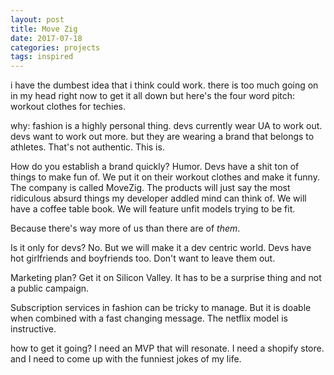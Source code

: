 ```yaml
---
layout: post
title: Move Zig
date: 2017-07-18
categories: projects
tags: inspired
---
```


i have the dumbest idea that i think could work. there is too much going on in my head right now to get it all down but here's the four word pitch: workout clothes for techies.

why: fashion is a highly personal thing. devs currently wear UA to work out. devs want to work out more. but they are wearing a brand that belongs to athletes. That's not authentic. This is.

How do you establish a brand quickly? Humor. Devs have a shit ton of things to make fun of. We put it on their workout clothes and make it funny. The company is called MoveZig. The products will just say the most ridiculous absurd things my developer addled mind can think of. We will have a coffee table book. We will feature unfit models trying to be fit.

Because there's way more of us than there are of _them_.

Is it only for devs? No. But we will make it a dev centric world. Devs have hot girlfriends and boyfriends too. Don't want to leave them out.

Marketing plan? Get it on Silicon Valley. It has to be a surprise thing and not a public campaign.

Subscription services in fashion can be tricky to manage. But it is doable when combined with a fast changing message. The netflix model is instructive.

how to get it going? I need an MVP that will resonate. I need a shopify store. and I need to come up with the funniest jokes of my life.
